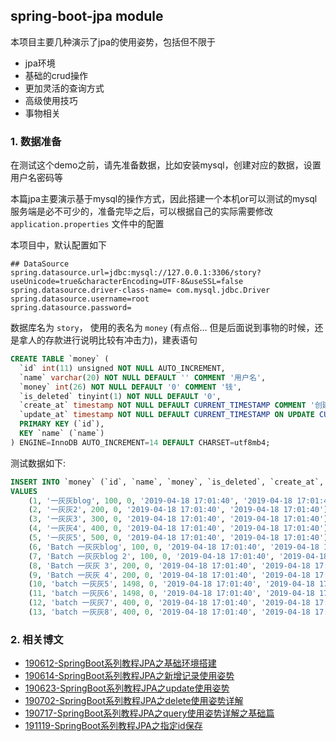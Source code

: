 ## spring-boot-jpa module

本项目主要几种演示了jpa的使用姿势，包括但不限于

- jpa环境
- 基础的crud操作
- 更加灵活的查询方式
- 高级使用技巧
- 事物相关

### 1. 数据准备

在测试这个demo之前，请先准备数据，比如安装mysql，创建对应的数据，设置用户名密码等


本篇jpa主要演示基于mysql的操作方式，因此搭建一个本机or可以测试的mysql服务端是必不可少的，准备完毕之后，可以根据自己的实际需要修改 `application.properties` 文件中的配置

本项目中，默认配置如下

```properties
## DataSource
spring.datasource.url=jdbc:mysql://127.0.0.1:3306/story?useUnicode=true&characterEncoding=UTF-8&useSSL=false
spring.datasource.driver-class-name= com.mysql.jdbc.Driver
spring.datasource.username=root
spring.datasource.password=
```

数据库名为 `story`， 使用的表名为 `money` (有点俗... 但是后面说到事物的时候，还是拿人的存款进行说明比较有冲击力)，建表语句

```sql
CREATE TABLE `money` (
  `id` int(11) unsigned NOT NULL AUTO_INCREMENT,
  `name` varchar(20) NOT NULL DEFAULT '' COMMENT '用户名',
  `money` int(26) NOT NULL DEFAULT '0' COMMENT '钱',
  `is_deleted` tinyint(1) NOT NULL DEFAULT '0',
  `create_at` timestamp NOT NULL DEFAULT CURRENT_TIMESTAMP COMMENT '创建时间',
  `update_at` timestamp NOT NULL DEFAULT CURRENT_TIMESTAMP ON UPDATE CURRENT_TIMESTAMP COMMENT '更新时间',
  PRIMARY KEY (`id`),
  KEY `name` (`name`)
) ENGINE=InnoDB AUTO_INCREMENT=14 DEFAULT CHARSET=utf8mb4;
```

测试数据如下:

```sql
INSERT INTO `money` (`id`, `name`, `money`, `is_deleted`, `create_at`, `update_at`)
VALUES
	(1, '一灰灰blog', 100, 0, '2019-04-18 17:01:40', '2019-04-18 17:01:40'),
	(2, '一灰灰2', 200, 0, '2019-04-18 17:01:40', '2019-04-18 17:01:40'),
	(3, '一灰灰3', 300, 0, '2019-04-18 17:01:40', '2019-04-18 17:01:40'),
	(4, '一灰灰4', 400, 0, '2019-04-18 17:01:40', '2019-04-18 17:01:40'),
	(5, '一灰灰5', 500, 0, '2019-04-18 17:01:40', '2019-04-18 17:01:40'),
	(6, 'Batch 一灰灰blog', 100, 0, '2019-04-18 17:01:40', '2019-04-18 17:01:40'),
	(7, 'Batch 一灰灰blog 2', 100, 0, '2019-04-18 17:01:40', '2019-04-18 17:01:40'),
	(8, 'Batch 一灰灰 3', 200, 0, '2019-04-18 17:01:40', '2019-04-18 17:01:40'),
	(9, 'Batch 一灰灰 4', 200, 0, '2019-04-18 17:01:40', '2019-04-18 17:01:40'),
	(10, 'batch 一灰灰5', 1498, 0, '2019-04-18 17:01:40', '2019-04-18 17:01:58'),
	(11, 'batch 一灰灰6', 1498, 0, '2019-04-18 17:01:40', '2019-04-18 17:01:58'),
	(12, 'batch 一灰灰7', 400, 0, '2019-04-18 17:01:40', '2019-04-18 17:01:40'),
	(13, 'batch 一灰灰8', 400, 0, '2019-04-18 17:01:40', '2019-04-18 17:01:40');
```

### 2. 相关博文

- [190612-SpringBoot系列教程JPA之基础环境搭建](http://spring.hhui.top/spring-blog/2019/06/12/190612-SpringBoot%E7%B3%BB%E5%88%97%E6%95%99%E7%A8%8BJPA%E4%B9%8B%E5%9F%BA%E7%A1%80%E7%8E%AF%E5%A2%83%E6%90%AD%E5%BB%BA/)
- [190614-SpringBoot系列教程JPA之新增记录使用姿势](http://spring.hhui.top/spring-blog/2019/06/14/190614-SpringBoot%E7%B3%BB%E5%88%97%E6%95%99%E7%A8%8BJPA%E4%B9%8B%E6%96%B0%E5%A2%9E%E8%AE%B0%E5%BD%95%E4%BD%BF%E7%94%A8%E5%A7%BF%E5%8A%BF/)
- [190623-SpringBoot系列教程JPA之update使用姿势](http://spring.hhui.top/spring-blog/2019/06/23/190623-SpringBoot%E7%B3%BB%E5%88%97%E6%95%99%E7%A8%8BJPA%E4%B9%8Bupdate%E4%BD%BF%E7%94%A8%E5%A7%BF%E5%8A%BF/)
- [190702-SpringBoot系列教程JPA之delete使用姿势详解](http://spring.hhui.top/spring-blog/2019/07/02/190702-SpringBoot%E7%B3%BB%E5%88%97%E6%95%99%E7%A8%8BJPA%E4%B9%8Bdelete%E4%BD%BF%E7%94%A8%E5%A7%BF%E5%8A%BF%E8%AF%A6%E8%A7%A3/)
- [190717-SpringBoot系列教程JPA之query使用姿势详解之基础篇](http://spring.hhui.top/spring-blog/2019/07/17/190717-SpringBoot%E7%B3%BB%E5%88%97%E6%95%99%E7%A8%8BJPA%E4%B9%8Bquery%E4%BD%BF%E7%94%A8%E5%A7%BF%E5%8A%BF%E8%AF%A6%E8%A7%A3%E4%B9%8B%E5%9F%BA%E7%A1%80%E7%AF%87/)
- [191119-SpringBoot系列教程JPA之指定id保存](http://spring.hhui.top/spring-blog/2019/11/19/191119-SpringBoot%E7%B3%BB%E5%88%97%E6%95%99%E7%A8%8BJPA%E4%B9%8B%E6%8C%87%E5%AE%9Aid%E4%BF%9D%E5%AD%98/)

